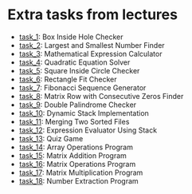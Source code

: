 # Extra tasks from lectures

- [task_1](https://github.com/KozlovaNastya/BSU/tree/main/fundamentals/extra/task_1): Box Inside Hole Checker
- [task_2](https://github.com/KozlovaNastya/BSU/tree/main/fundamentals/extra/task_2): Largest and Smallest Number Finder
- [task_3](https://github.com/KozlovaNastya/BSU/tree/main/fundamentals/extra/task_3): Mathematical Expression Calculator
- [task_4](https://github.com/KozlovaNastya/BSU/tree/main/fundamentals/extra/task_4): Quadratic Equation Solver
- [task_5](https://github.com/KozlovaNastya/BSU/tree/main/fundamentals/extra/task_5): Square Inside Circle Checker
- [task_6](https://github.com/KozlovaNastya/BSU/tree/main/fundamentals/extra/task_6): Rectangle Fit Checker
- [task_7](https://github.com/KozlovaNastya/BSU/tree/main/fundamentals/extra/task_7): Fibonacci Sequence Generator
- [task_8](https://github.com/KozlovaNastya/BSU/tree/main/fundamentals/extra/task_8): Matrix Row with Consecutive Zeros Finder
- [task_9](https://github.com/KozlovaNastya/BSU/tree/main/fundamentals/extra/task_9): Double Palindrome Checker
- [task_10](https://github.com/KozlovaNastya/BSU/tree/main/fundamentals/extra/task_10): Dynamic Stack Implementation
- [task_11](https://github.com/KozlovaNastya/BSU/tree/main/fundamentals/extra/task_11): Merging Two Sorted Files
- [task_12](https://github.com/KozlovaNastya/BSU/tree/main/fundamentals/extra/task_12): Expression Evaluator Using Stack
- [task_13](https://github.com/KozlovaNastya/BSU/tree/main/fundamentals/extra/task_13): Quiz Game
- [task_14](https://github.com/KozlovaNastya/BSU/tree/main/fundamentals/extra/task_14): Array Operations Program
- [task_15](https://github.com/KozlovaNastya/BSU/tree/main/fundamentals/extra/task_15): Matrix Addition Program
- [task_16](https://github.com/KozlovaNastya/BSU/tree/main/fundamentals/extra/task_16): Matrix Operations Program
- [task_17](https://github.com/KozlovaNastya/BSU/tree/main/fundamentals/extra/task_17): Matrix Multiplication Program
- [task_18](https://github.com/KozlovaNastya/BSU/tree/main/fundamentals/extra/task_18): Number Extraction Program
